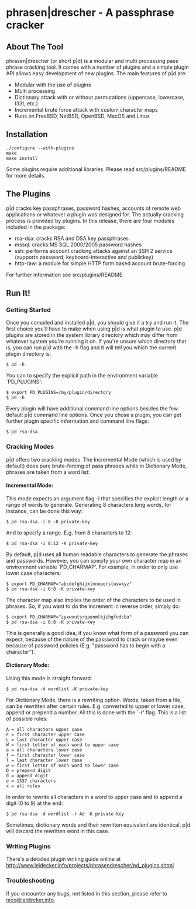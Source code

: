 # phrasen|drescher - A passphrase cracker

## About The Tool

phrasen|drescher (or short p|d) is a modular and multi processing pass 
phrase cracking tool. It comes with a number of plugins and a simple plugin 
API allows easy development of new plugins. The main features of p|d are:

* Modular with the use of plugins
* Multi processing
* Dictionary attack with or without permutations (uppercase, lowercase, 
  l33t, etc.)
* Incremental brute force attack with custom character maps
* Runs on FreeBSD, NetBSD, OpenBSD, MacOS and Linux

## Installation

```
./configure --with-plugins
make
make install
```
Some plugins require additional libraries. Please read src/plugins/README 
for more details.

## The Plugins

p|d cracks key passphrases, password hashes, accounts of remote web 
applications or whatever a plugin was designed for. The actually cracking 
process is provided by plugins. In this release, there are four modules 
included in the package:

  * rsa-dsa:  cracks RSA and DSA key passphrases
  * mssql:  cracks MS SQL 2000/2005 password hashes
  * ssh:    performs account cracking attacks against an SSH 2 service (supports password, keyboard-interactive and publickey)
  * http-raw: a module for simple HTTP form based account brute-forcing

For further information see src/plugins/README.

## Run It!

### Getting Started

Once you compiled and installed p|d, you should give it a try and run it.
The first choice you'll have to make when using p|d is what plugin to use.
p|d plugins are stored in the system library directory which may differ 
from whatever system you're running it on. If you're unsure which directory 
that is, you can run p|d with the -h flag and it will tell you which the
current plugin directory is:

```
$ pd -h
```

You can to specify the explicit path in the environment variable 
`PD_PLUGINS':

```
$ export PD_PLUGINS=/my/plugin/directory
$ pd -h
```

Every plugin will have additional command line options besides the few 
default p|d command line options. Once you chose a plugin, you can get 
further plugin specific information and command line flags:

```
$ pd rsa-dsa
```


### Cracking Modes

p|d offers two cracking modes. The Incremental Mode (which is used by 
default) does pure brute-forcing of pass phrases while in Dictionary Mode, 
phrases are taken from a word list:

#### Incremental Mode:

This mode expects an argument flag -i that specifies the explicit length 
or a range of words to generate. Generating 8 characters long words, for
instance, can be done this way:

```
$ pd rsa-dsa -i 8 -K private-key
```

And to specify a range. E.g. from 8 characters to 12:

```
$ pd rsa-dsa -i 8:12 -K private-key
```

By default, p|d uses all human readable characters to generate the 
phrases and passwords. However, you can specify your own character map 
in an environment variable `PD_CHARMAP'. For example, in order
to only use lower case characters:

```
$ export PD_CHARMAP="abcdefghijklmnopqrstuvwxyz"
$ pd rsa-dsa -i 6:8 -K private-key
```

The character map also implies the order of the characters to be used
in phrases. So, if you want to do the increment in reverse order,
simply do:

```
$ export PD_CHARMAP="zyxwvutsrqponmlkjihgfedcba"
$ pd rsa-dsa -i 6:8 -K private-key
```

This is generally a good idea, if you know what form of a password you 
can expect, because of the nature of the password to crack or maybe even 
because of password policies (E.g. "password has to begin with a 
character").

#### Dictionary Mode:

Using this mode is straight forward:

```
$ pd rsa-dsa -d wordlist -K private-key
```

For Dictionary Mode, there is a rewriting option. Words, taken from a 
file, can be rewritten after certain rules. E.g. converted to upper or 
lower case, append or prepend a number. All this is done with the `-r' 
flag. This is a list of possible rules:

```
A = all characters upper case
F = first character upper case
L = last character upper case
W = first letter of each word to upper case
a = all characters lower case
f = first character lower case
l = last character lower case
w = first letter of each word to lower case
D = prepend digit
d = append digit
e = 1337 characters
x = all rules
```

In order to rewrite all characters in a word to upper case and to
append a digit (0 to 9) at the end:

```
$ pd rsa-dsa -d wordlist -r Ad -K private-key
```

Sometimes, dictionary words and their rewritten equivalent are identical. 
p|d will discard the rewritten word in this case.

### Writing Plugins

There's a detailed plugin writing guide online at 
http://www.leidecker.info/projects/phrasendrescher/pd_plugins.shtml

### Troubleshooting

If you encounter any bugs, not listed in this section, please refer to
nico@leidecker.info.
